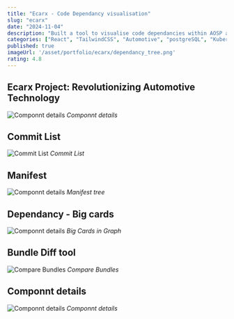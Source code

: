 ```yaml
---
title: "Ecarx - Code Dependancy visualisation"
slug: "ecarx"
date: "2024-11-04"
description: "Built a tool to visualise code dependancies within AOSP and automtotive projects."
categories: ["React", "TailwindCSS", "Automotive", "postgreSQL", "Kubernetees", "Golang", "AOSP", "Gitlab", "Python", "Docker", ]
published: true
imageUrl: '/asset/portfolio/ecarx/dependancy_tree.png'
rating: 4.8
---
```


## Ecarx Project: Revolutionizing Automotive Technology



![Componnt details](/asset/portfolio/ecarx/graph_aggregated_suites.png)
*Componnt details*

## Commit List
![Commit List](/asset/portfolio/ecarx/commit_list.png)
*Commit List*

## Manifest
![Componnt details](/asset/portfolio/ecarx/manifest_tree.png)
*Manifest tree*

## Dependancy - Big cards
![Componnt details](/asset/portfolio/ecarx/dependancy_big.png)
*Big Cards in Graph*

## Bundle Diff tool
![Compare Bundles](/asset/portfolio/ecarx/compare_bundles.png)
*Compare Bundles*

## Componnt details
![Componnt details](/asset/portfolio/ecarx/component_details.png)
*Componnt details*